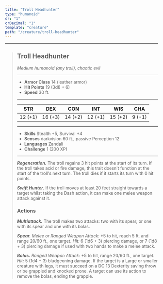```yaml
---
title: "Troll Headhunter"
type: "humanoid"
cr: "1"
crDecimal: "1"
template: "creature"
path: "/creature/troll-headhunter"
---
```


___
>
> ## Troll Headhunter
>*Medium humanoid (any troll), chaotic evil*
> ___
>
> - **Armor Class** 14 (leather armor)
> - **Hit Points** 19 (3d8 + 6)
> - **Speed** 30 ft.
>___
>
>|STR|DEX|CON|INT|WIS|CHA|
>|:---:|:---:|:---:|:---:|:---:|:---:|
>|12 (+1)|16 (+3)|14 (+2)|12 (+1)|15 (+2)|9 (-1)|
>___
>
> - **Skills** Stealth +5, Survival +4
> - **Senses** darkvision 60 ft., passive Perception 12
> - **Languages** Zandali
> - **Challenge** 1 (200 XP)
> ___
>
> ***Regeneration.*** The troll regains 3 hit points at the start of its turn. If the troll takes acid or fire damage, this trait doesn't function at the start of the troll's next turn. The troll dies if it starts its turn with 0 hit points.
>
> ***Swift Hunter.*** If the troll moves at least 20 feet straight towards a target whilst taking the Dash action, it can make one melee weapon attack against it.
>
> ### Actions
> ***Multiattack.*** The troll makes two attacks: two with its spear, or one with its spear and one with its bolas.
>
> ***Spear.*** *Melee or Ranged Weapon Attack:* +5 to hit, reach 5 ft. and  range 20/60 ft., one target. *Hit:* 6 (1d6 + 3) piercing damage, or 7 (1d8 + 3) piercing damage if used with two hands to make a melee attack.
>
> ***Bolas.*** *Ranged Weapon Attack:* +5 to hit, range 20/60 ft., one target. *Hit:* 5 (1d4 + 3) bludgeoning damage. If the target is a Large or smaller creature with legs, it must succeed on a DC 13 Dexterity saving throw or be grappled and knocked prone. A target can use its action to remove the bolas, ending the grapple.
